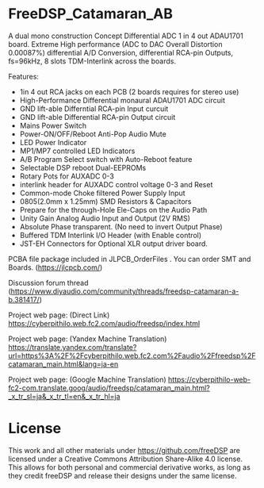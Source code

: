 # FreeDSP_Catamaran_AB
A dual mono construction Concept Differential ADC 1 in 4 out ADAU1701 board. Extreme High performance (ADC to DAC Overall Distortion 0.00087%) differential A/D Conversion, differential RCA-pin Outputs, fs=96kHz, 8 slots TDM-Interlink across the boards.

Features:

- 1in 4 out RCA jacks on each PCB (2 boards requires for stereo use)
- High-Performance Differential monaural ADAU1701 ADC circuit
- GND lift-able Differntial RCA-pin Input curcuit
- GND lift-able Differential RCA-pin Output circuit
- Mains Power Switch
- Power-ON/OFF/Reboot Anti-Pop Audio Mute
- LED Power Indicator
- MP1/MP7 controlled LED Indicators
- A/B Program Select switch with Auto-Reboot feature
- Selectable DSP reboot Dual-EEPROMs
- Rotary Pots for AUXADC 0-3
- interlink header for AUXADC control voltage 0-3 and Reset
- Common-mode Choke filtered Power Supply Input
- 0805(2.0mm x 1.25mm) SMD Resistors & Capacitors
- Prepare for the through-Hole Ele-Caps on the Audio Path
- Unity Gain Analog Audio Input and Output (2V RMS)
- Absolute Phase transparent. (No need to invert Output Phase)
- Buffered TDM Interlink I/O Header (with Enable control)
- JST-EH Connectors for Optional XLR output driver board.

PCBA file package included in JLPCB_OrderFiles . You can order SMT and Boards. (https://jlcpcb.com/) 

Discussion forum thread (https://www.diyaudio.com/community/threads/freedsp-catamaran-a-b.381417/)

Project web page: (Direct Link) https://cyberpithilo.web.fc2.com/audio/freedsp/index.html

Project web page: (Yandex Machine Translation) https://translate.yandex.com/translate?url=https%3A%2F%2Fcyberpithilo.web.fc2.com%2Faudio%2Ffreedsp%2Fcatamaran_main.html&lang=ja-en

Project web page: (Google Machine Translation) https://cyberpithilo-web-fc2-com.translate.goog/audio/freedsp/catamaran_main.html?_x_tr_sl=ja&_x_tr_tl=en&_x_tr_hl=ja

# License
This work and all other materials under https://github.com/freeDSP are licensed under a Creative Commons Attribution Share-Alike 4.0 license. This allows for both personal and commercial derivative works, as long as they credit freeDSP and release their designs under the same license.
